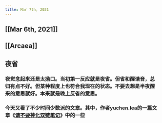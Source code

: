 ```yaml
---
title: Mar 7th, 2021
---
```


## [[Mar 6th, 2021]]
## [[Arcaea]]
## 夜省
### 夜觉念起来还是太拗口。当初第一反应就是夜省。但省和醒谐音，总归有点不好。但某种程度上也符合我现在的状态。不要去想是半夜醒来的意思就好。本来就是晚上反省的意思。
### 今天又看了不少时间少数派的文章。其中，作者yuchen.lea的一篇文章《[请不要神化双链笔记](https://sspai.com/post/65273)》中的一些
###
